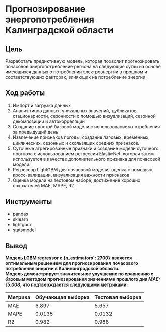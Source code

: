 # Прогнозирование  энергопотребления Калинградской области
## Цель
Разработать предиктивную модель, которая позволит прогнозировать почасовое энергопотребление региона на следующие сутки 
на основе имеющихся данных о потреблении электроэнергии в прошлом и соответствующих факторах, влияющих на потребление энергии.
## Ход работы
1. Импорт и загрузка данных
2. Анализ типов данных, уникальных значений, дубликатов, стационарности, сезонности с помощью визуализаций, сезонной декомпозиции и автокорреляции
3. Создание простой базовой модели с использованием потребления за предыдущий день
4. Извлечение признаков погоды, создание лаговых, временных, циклических, сезонных и скользящих средних признаков.
5. Суточные агрегированные признаки и создание модели суточного прогноза с использованием регрессии ElasticNet, которая затем используется в качестве дополнительного признака для почасовой модели.
6. Регрессор LightGBM для почасовой модели, оценка с помощью кросс-валидации, визуализация важности признаков
7. Оценка модели на тестовом наборе, достижение хороших показателей MAE, MAPE, R2
## Инструменты
* pandas
* sklearn
* lightgbm
* statsmodel

## Вывод
**Модель LGBM regressor с {n_estimators': 2700} является оптимальным решением для прогнозирования почасового потребления энергии в Калининградской области.**  
**Модель демонстрирует значительное улучшение по сравнению с базовым методом прогнозирования значениями прошлого дня *MAE: 15.008*, что подтверждается следующими метриками:**

| Метрика | Обучающая выборка | Тестовая выборка |
|---------|-------------------|------------------|
| MAE     | 6.897             | 5.657            |
| MAPE    | 0.0135            | 0.0132           |
| R2      | 0.982             | 0.988            |
